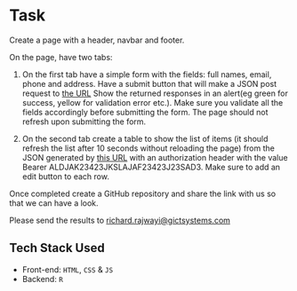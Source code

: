 # Task

Create a page with a header, navbar and footer. 

On the page, have two tabs:

1. On the first tab have a simple form with the fields: full names, email, phone and address. Have a submit button that will make a JSON post request to [the URL](http://developers.gictsystems.com/api/dummy/submit/) Show the returned responses in an alert(eg green for success, yellow for validation error etc.). Make sure you validate all the fields accordingly before submitting the form. The page should not refresh upon submitting the form. 

2. On the second tab create a table to show the list of items (it should refresh the list after 10 seconds without reloading the page) from the JSON generated by [this URL](http://developers.gictsystems.com/api/dummy/items/) with an authorization header with the value Bearer ALDJAK23423JKSLAJAF23423J23SAD3. Make sure to add an edit button to each row. 
    
Once completed create a GitHub repository and share the link with us so that we can have a look.

Please send the results to richard.rajwayi@gictsystems.com

## Tech Stack Used

- Front-end: `HTML`, `CSS` & `JS`
- Backend: `R`
